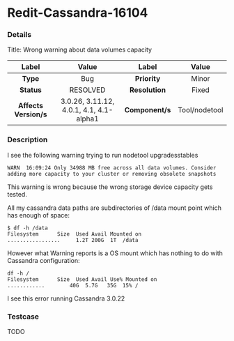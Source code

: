 # Redit-Cassandra-16104

### Details

Title: Wrong warning about data volumes capacity

|         Label         |                  Value                   |      Label      |     Value      |
|:---------------------:|:----------------------------------------:|:---------------:|:--------------:|
|       **Type**        |                   Bug                    |  **Priority**   |     Minor      |
|      **Status**       |                 RESOLVED                 | **Resolution**  |     Fixed      |
| **Affects Version/s** | 3.0.26, 3.11.12, 4.0.1, 4.1, 4.1-alpha1  | **Component/s** | Tool/nodetool  |

### Description

I see the following warning trying to run nodetool upgradesstables

```
WARN  16:09:24 Only 34988 MB free across all data volumes. Consider adding more capacity to your cluster or removing obsolete snapshots
```

This warning is wrong because the wrong storage device capacity gets tested.

All my cassandra data paths are subdirectories of /data mount point which has enough of space:

```
$ df -h /data
Filesystem      Size  Used Avail Mounted on
.................     1.2T 200G  1T  /data
```

However what Warning reports is a OS mount which has nothing to do with Cassandra configuration:


```
df -h /
Filesystem      Size  Used Avail Use% Mounted on
............        40G  5.7G   35G  15% /
```

I see this error running Cassandra 3.0.22

### Testcase

TODO